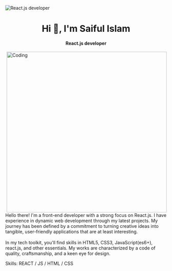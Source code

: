 ![React.js developer](https://media.licdn.com/dms/image/D5616AQGRomVuJ766AA/profile-displaybackgroundimage-shrink_350_1400/0/1702466228861?e=1707955200&v=beta&t=l823v0LUrXHsRA8bO18MEbMn6-h3XT3gDyzlFj40TmE)

<h1 align="center">Hi 👋, I'm Saiful Islam</h1>
<h4 align="center">React.js developer</h4>

<img align="right" alt="Coding" width="500" src="https://camo.githubusercontent.com/c1dcb74cc1c1835b1d716f5051499a2814c683c806b15f04b0eba492863703e9/68747470733a2f2f63646e2e6472696262626c652e636f6d2f75736572732f3733303730332f73637265656e73686f74732f363538313234332f6176656e746f2e676966"/>

<p align="left">
Hello there! I'm a front-end developer with a strong focus on React.js. I have experience in dynamic web development through my latest projects. My journey has been defined by a commitment to turning creative ideas into tangible, user-friendly applications that are at least interesting.<br/><br/>
In my tech toolkit, you'll find skills in HTML5, CSS3, JavaScript(es6+), react.js, and other essentials. My works are characterized by a code of quality, craftsmanship, and a keen eye for design.</p>

Skills: REACT / JS / HTML / CSS

